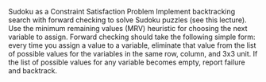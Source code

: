 Sudoku as a Constraint Satisfaction Problem
Implement backtracking search with forward checking to solve Sudoku puzzles (see this lecture). Use the minimum remaining values (MRV) heuristic for choosing the next variable to assign. Forward checking should take the following simple form: every time you assign a value to a variable, eliminate that value from the list of possible values for the variables in the same row, column, and 3x3 unit. If the list of possible values for any variable becomes empty, report failure and backtrack. 
